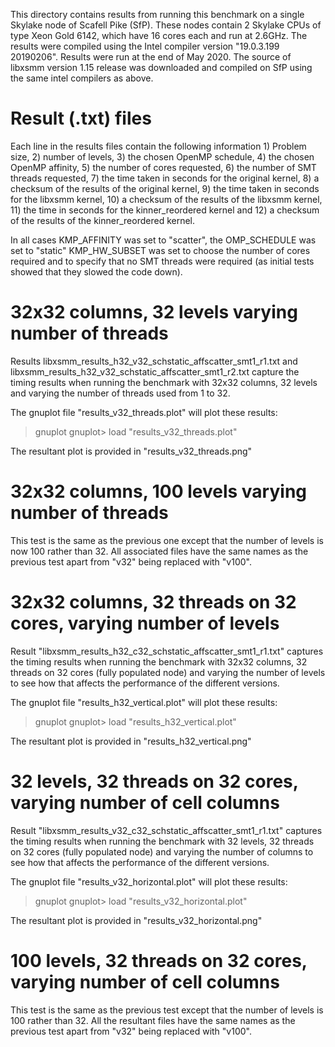 This directory contains results from running this benchmark on a
single Skylake node of Scafell Pike (SfP). These nodes contain 2 Skylake
CPUs of type Xeon Gold 6142, which have 16 cores each and run at
2.6GHz. The results were compiled using the Intel compiler version
"19.0.3.199 20190206". Results were run at the end of May 2020. The
source of libxsmm version 1.15 release was downloaded and compiled on
SfP using the same intel compilers as above.

Result (.txt) files
===================

Each line in the results files contain the following information 1)
Problem size, 2) number of levels, 3) the chosen OpenMP schedule, 4)
the chosen OpenMP affinity, 5) the number of cores requested, 6) the
number of SMT threads requested, 7) the time taken in seconds for the
original kernel, 8) a checksum of the results of the original kernel,
9) the time taken in seconds for the libxsmm kernel, 10) a checksum of
the results of the libxsmm kernel, 11) the time in seconds for the
kinner_reordered kernel and 12) a checksum of the results of the
kinner_reordered kernel.

In all cases KMP_AFFINITY was set to "scatter", the OMP_SCHEDULE was
set to "static" KMP_HW_SUBSET was set to choose the number of cores
required and to specify that no SMT threads were required (as initial
tests showed that they slowed the code down).

32x32 columns, 32 levels varying number of threads
==================================================

Results libxsmm_results_h32_v32_schstatic_affscatter_smt1_r1.txt and
libxsmm_results_h32_v32_schstatic_affscatter_smt1_r2.txt capture the
timing results when running the benchmark with 32x32 columns, 32
levels and varying the number of threads used from 1 to
32.

The gnuplot file "results_v32_threads.plot" will plot these results:
> gnuplot
gnuplot> load "results_v32_threads.plot"

The resultant plot is provided in "results_v32_threads.png"

32x32 columns, 100 levels varying number of threads
==================================================

This test is the same as the previous one except that the number of
levels is now 100 rather than 32. All associated files have the same
names as the previous test apart from "v32" being replaced with
"v100".

32x32 columns, 32 threads on 32 cores, varying number of levels
===============================================================

Result "libxsmm_results_h32_c32_schstatic_affscatter_smt1_r1.txt"
captures the timing results when running the benchmark with 32x32
columns, 32 threads on 32 cores (fully populated node) and varying the
number of levels to see how that affects the performance of the
different versions.

The gnuplot file "results_h32_vertical.plot" will plot these results:
> gnuplot
gnuplot> load "results_h32_vertical.plot"

The resultant plot is provided in "results_h32_vertical.png"

32 levels, 32 threads on 32 cores, varying number of cell columns
=================================================================

Result "libxsmm_results_v32_c32_schstatic_affscatter_smt1_r1.txt"
captures the timing results when running the benchmark with 32 levels,
32 threads on 32 cores (fully populated node) and varying the number
of columns to see how that affects the performance of the different
versions.

The gnuplot file "results_v32_horizontal.plot" will plot these results:
> gnuplot
gnuplot> load "results_v32_horizontal.plot"

The resultant plot is provided in "results_v32_horizontal.png"

100 levels, 32 threads on 32 cores, varying number of cell columns
=================================================================

This test is the same as the previous test except that the number of
levels is 100 rather than 32. All the resultant files have the same
names as the previous test apart from "v32" being replaced with
"v100".
